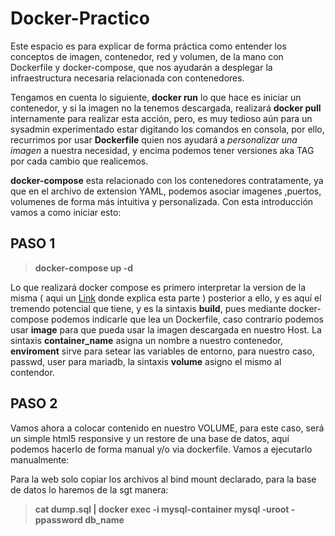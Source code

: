# Docker-Practico

Este espacio es para explicar de forma práctica como entender los conceptos de imagen, contenedor, red y volumen, de la mano con Dockerfile y docker-compose, que nos ayudarán a desplegar la infraestructura necesaria relacionada con contenedores.

Tengamos en cuenta lo siguiente, **docker run** lo que hace es iniciar un contenedor, y si la imagen no la tenemos descargada, realizará **docker pull** internamente para realizar esta acción, pero, es muy tedioso aún para un sysadmin experimentado estar digitando los comandos en consola, por ello, recurrimos por usar **Dockerfile** quien nos ayudará a *personalizar una imagen* a nuestra necesidad, y encima podemos tener versiones aka TAG por cada cambio que realicemos.

**docker-compose** esta relacionado con los contenedores contratamente, ya que en el archivo de extension YAML, podemos asociar imagenes ,puertos, volumenes de forma más intuitiva y personalizada. Con esta introducción vamos a como iniciar esto: 

## PASO 1 

>**docker-compose up -d**

Lo que realizará docker compose es primero interpretar la version de la misma ( aqui un [Link](https://docs.docker.com/compose/compose-file/compose-versioning/) donde explica esta parte  )
posterior a ello, y es aquí el tremendo potencial que tiene, y es la sintaxis **build**, pues mediante docker-compose podemos indicarle que lea un Dockerfile, caso contrario podemos usar **image** para que pueda usar la imagen descargada en nuestro Host. La sintaxis **container_name** asigna un nombre a nuestro contenedor, **enviroment** sirve para setear las variables de entorno, para nuestro caso, passwd, user para mariadb, la sintaxis **volume** asigno el mismo al contendor.

## PASO 2 

Vamos ahora a colocar contenido en nuestro VOLUME, para este caso, será un simple html5 responsive y un restore de una base de datos, aquí podemos hacerlo de forma manual y/o via dockerfile. Vamos a ejecutarlo manualmente: 

Para la web solo copiar los archivos al bind mount declarado, para la base de datos lo haremos de la sgt manera: 

>**cat dump.sql | docker exec -i mysql-container mysql -uroot -ppassword db_name**




